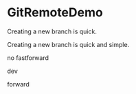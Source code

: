 # GitRemoteDemo

Creating a new branch is quick.

Creating a new branch is quick and simple.

no fastforward

dev

forward